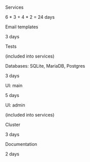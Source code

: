 Services

6 * 3 + 4 * 2 = 24 days

Email templates

3 days

Tests

(included into services)

Databases: SQLite, MariaDB, Postgres

3 days

UI: main

5 days

UI: admin

(included into services)

Cluster

3 days

Documentation

2 days




